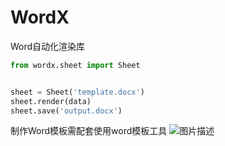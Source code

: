 # WordX

Word自动化渲染库

```python
from wordx.sheet import Sheet 


sheet = Sheet('template.docx')
sheet.render(data)
sheet.save('output.docx')
```

制作Word模板需配套使用word模板工具
![图片描述](http://storage.heinz97.top/github/wordx-tool.png)

